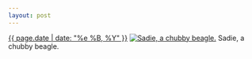 ```yaml
---
layout: post
---
```


<p>
  <time><a href="/46">{{ page.date | date: "%e %B, %Y" }}</a></time>
  <a href="/46"><img src="{{ site.assets_url }}/46-640.jpg" srcset="{{ site.assets_url }}/46-1280.jpg 1280w, {{ site.assets_url }}/46-960.jpg 960w, {{ site.assets_url }}/46-640.jpg 640w, {{ site.assets_url }}/46-320.jpg 320w" sizes="(min-width: 700px) 50vw, calc(100vw - 2rem)" alt="Sadie, a chubby beagle." /></a>
  <span>Sadie, a chubby beagle.</span>
</p>
